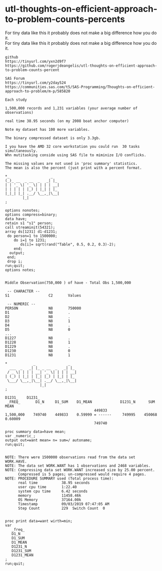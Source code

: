 # utl-thoughts-on-efficient-approach-to-problem-counts-percents
For tiny data like this it probably does not make a big difference how you do it.  
    For tiny data like this it probably does not make a big difference how you do it.                             
         
    github      
    https://tinyurl.com/yxn2d9f7                                                                     
    https://github.com/rogerjdeangelis/utl-thoughts-on-efficient-approach-to-problem-counts-percent    
    
    SAS Forum                                                                                                     
    https://tinyurl.com/y2day524                                                                                  
    https://communities.sas.com/t5/SAS-Programming/Thoughts-on-efficient-approach-to-problem/m-p/585820           
                                                                                                                  
    Each study                                                                                                    
                                                                                                                  
    1,500,000 records and 1,231 variables (your average number of observations)                                   
                                                                                                                  
    real time 38.95 seconds (on my 2008 boat anchor computer)                                                     
                                                                                                                  
    Note my dataset has 100 more variables.                                                                       
                                                                                                                  
    The binary compressed dataset is only 3.3gb.                                                                  
                                                                                                                  
    I you have the AMD 32 core workstation you could run  30 tasks simultaneously.                                
    Whn mutitasking conside using SAS file to miminize I/O conflicks.                                             
                                                                                                                  
    The missing values are not used in 'proc summary' statistics.                                                 
    The mean is also the percent (just print with a percent format.                                               
                                                                                                                  
    *_                   _                                                                                        
    (_)_ __  _ __  _   _| |_                                                                                      
    | | '_ \| '_ \| | | | __|                                                                                     
    | | | | | |_) | |_| | |_                                                                                      
    |_|_| |_| .__/ \__,_|\__|                                                                                     
            |_|                                                                                                   
    ;                                                                                                             
                                                                                                                  
    options nonotes;                                                                                              
    options compress=binary;                                                                                      
    data have;                                                                                                    
    retain s1 "s1" person;                                                                                        
    call streaminit(54321);                                                                                       
    array ds[1231] d1-d1231;                                                                                      
     do person=1 to 1500000;                                                                                      
        do i=1 to 1231;                                                                                           
           ds[i]= sqrt(rand("Table", 0.5, 0.2, 0.3)-2);                                                           
        end;                                                                                                      
      output;                                                                                                     
     end;                                                                                                         
     drop i;                                                                                                      
    run;quit;                                                                                                     
    options notes;                                                                                                
                                                                                                                  
                                                                                                                  
    Middle Observation(750,000 ) of have - Total Obs 1,500,000                                                    
                                                                                                                  
     -- CHARACTER --                                                                                              
    S1                  C2       Values                                                                           
                                                                                                                  
     -- NUMERIC --                                                                                                
    PERSON              N8       750000                                                                           
    D1                  N8       .                                                                                
    D2                  N8       .                                                                                
    D3                  N8       1                                                                                
    D4                  N8       .                                                                                
    D5                  N8       0                                                                                
    ...                                                                                                           
    D1227               N8       .                                                                                
    D1228               N8       1                                                                                
    D1229               N8       .                                                                                
    D1230               N8       0                                                                                
    D1231               N8       1                                                                                
                                                                                                                  
    *            _               _                                                                                
      ___  _   _| |_ _ __  _   _| |_                                                                              
     / _ \| | | | __| '_ \| | | | __|                                                                             
    | (_) | |_| | |_| |_) | |_| | |_                                                                              
     \___/ \__,_|\__| .__/ \__,_|\__|                                                                             
                    |_|                                                                                           
    ;                                                                                                             
                                                                     D1231_    D1231_                             
     _FREQ_       D1_N     D1_SUM    D1_MEAN             D1231_N      SUM       MEAN                              
                                             449833                                                               
    1,500,000    749740    449833    0.59999 = ------     749995    450068    0.60009                             
                                             749740                                                               
                                                                                                                  
    proc summary data=have mean;                                                                                  
    var _numeric_;                                                                                                
    output out=want mean= n= sum=/ autoname;                                                                      
    run;quit;                                                                                                     
                                                                                                                  
                                                                                                                  
    NOTE: There were 1500000 observations read from the data set WORK.HAVE.                                       
    NOTE: The data set WORK.WANT has 1 observations and 2468 variables.                                           
    NOTE: Compressing data set WORK.WANT increased size by 25.00 percent.                                         
          Compressed is 5 pages; un-compressed would require 4 pages.                                             
    NOTE: PROCEDURE SUMMARY used (Total process time):                                                            
          real time           38.95 seconds                                                                       
          user cpu time       1:22.40                                                                             
          system cpu time     6.42 seconds                                                                        
          memory              11458.46k                                                                           
          OS Memory           37164.00k                                                                           
          Timestamp           09/03/2019 07:47:05 AM                                                              
          Step Count          229  Switch Count  0                                                                
                                                                                                                  
                                                                                                                  
    proc print data=want wirth=min;                                                                               
    var                                                                                                           
       _freq_                                                                                                     
       D1_N                                                                                                       
       D1_SUM                                                                                                     
       D1_MEAN                                                                                                    
       D1231_N                                                                                                    
       D1231_SUM                                                                                                  
       D1231_MEAN                                                                                                 
    ;                                                                                                             
    run;quit;                                                                                                     
                                                                                                                  
